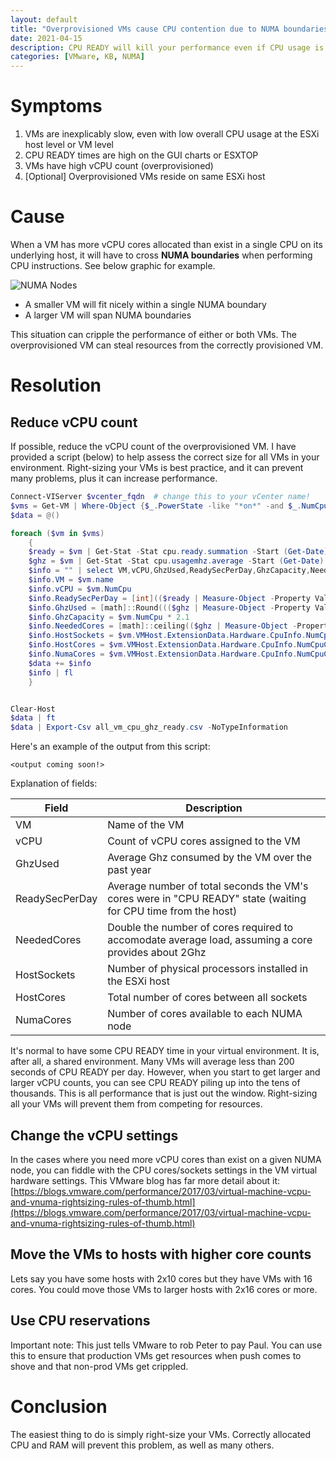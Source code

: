 ```yaml
---
layout: default
title: "Overprovisioned VMs cause CPU contention due to NUMA boundaries"
date: 2021-04-15
description: CPU READY will kill your performance even if CPU usage is low
categories: [VMware, KB, NUMA]
---
```


# Symptoms

1. VMs are inexplicably slow, even with low overall CPU usage at the ESXi host level or VM level
2. CPU READY times are high on the GUI charts or ESXTOP
3. VMs have high vCPU count (overprovisioned)
4. \[Optional\] Overprovisioned VMs reside on same ESXi host

# Cause

When a VM has more vCPU cores allocated than exist in a single CPU on its underlying host, it will have to cross **NUMA boundaries** when performing CPU instructions.  See below graphic for example.

![NUMA Nodes](/assets/numa.png)

- A smaller VM will fit nicely within a single NUMA boundary
- A larger VM will span NUMA boundaries

This situation can cripple the performance of either or both VMs. The overprovisioned VM can steal resources from the correctly provisioned VM. 

# Resolution

## Reduce vCPU count

If possible, reduce the vCPU count of the overprovisioned VM. I have provided a script (below) to help assess the correct size for all VMs in your environment. Right-sizing your VMs is best practice, and it can prevent many problems, plus it can increase performance. 

```powershell
Connect-VIServer $vcenter_fqdn  # change this to your vCenter name!
$vms = Get-VM | Where-Object {$_.PowerState -like "*on*" -and $_.NumCpu -ge 4}  # Most VMs with fewer than 4vCPU are boring
$data = @()

foreach ($vm in $vms)
    {
    $ready = $vm | Get-Stat -Stat cpu.ready.summation -Start (Get-Date).AddDays(-365)
    $ghz = $vm | Get-Stat -Stat cpu.usagemhz.average -Start (Get-Date).AddDays(-365)
    $info = "" | select VM,vCPU,GhzUsed,ReadySecPerDay,GhzCapacity,NeededCores,HostSockets,HostCores,NumaCores
    $info.VM = $vm.name
    $info.vCPU = $vm.NumCpu
    $info.ReadySecPerDay = [int](($ready | Measure-Object -Property Value -Average).Average / 1000)
    $info.GhzUsed = [math]::Round((($ghz | Measure-Object -Property Value -Average).Average / 1000), 2)
    $info.GhzCapacity = $vm.NumCpu * 2.1
    $info.NeededCores = [math]::ceiling(($ghz | Measure-Object -Property Value -Average).Average / 2100) * 2
    $info.HostSockets = $vm.VMHost.ExtensionData.Hardware.CpuInfo.NumCpuPackages
    $info.HostCores = $vm.VMHost.ExtensionData.Hardware.CpuInfo.NumCpuCores
    $info.NumaCores = $vm.VMHost.ExtensionData.Hardware.CpuInfo.NumCpuCores / $vm.VMHost.ExtensionData.Hardware.CpuInfo.NumCpuPackages
    $data += $info
    $info | fl
    }


Clear-Host
$data | ft
$data | Export-Csv all_vm_cpu_ghz_ready.csv -NoTypeInformation
```

Here's an example of the output from this script:

```
<output coming soon!>
```

Explanation of fields:

| Field | Description |
|---|---|
| VM | Name of the VM |
| vCPU | Count of vCPU cores  assigned to the VM |
| GhzUsed | Average Ghz consumed by the VM over the past year |
| ReadySecPerDay | Average number of total seconds the VM's cores were in "CPU READY" state (waiting for CPU time from the host) |
| NeededCores | Double the number of cores required to accomodate average load, assuming a core provides about 2Ghz |
| HostSockets | Number of physical processors installed in the ESXi host |
| HostCores | Total number of cores between all sockets |
| NumaCores | Number of cores available to each NUMA node | 

It's normal to have some CPU READY time in your virtual environment. It is, after all, a shared environment. Many VMs will average less than 200 seconds of CPU READY per day. However, when you start to get larger and larger vCPU counts, you can see CPU READY piling up into the tens of thousands. This is all performance that is just out the window. Right-sizing all your VMs will prevent them from competing for resources.

## Change the vCPU settings

In the cases where you need more vCPU cores than exist on a given NUMA node, you can fiddle with the CPU cores/sockets settings in the VM virtual hardware settings. This VMware blog has far more detail about it: [https://blogs.vmware.com/performance/2017/03/virtual-machine-vcpu-and-vnuma-rightsizing-rules-of-thumb.html](https://blogs.vmware.com/performance/2017/03/virtual-machine-vcpu-and-vnuma-rightsizing-rules-of-thumb.html)

## Move the VMs to hosts with higher core counts

Lets say you have some hosts with 2x10 cores but they have VMs with 16 cores. You could move those VMs to larger hosts with 2x16 cores or more. 

## Use CPU reservations

Important note: This just tells VMware to rob Peter to pay Paul. You can use this to ensure that production VMs get resources when push comes to shove and that non-prod VMs get crippled. 

# Conclusion

The easiest thing to do is simply right-size your VMs. Correctly allocated CPU and RAM will prevent this problem, as well as many others. 









